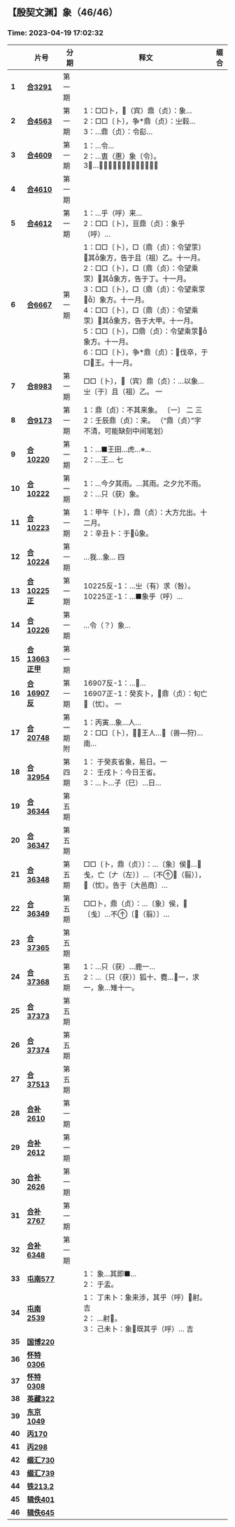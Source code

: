 ## 【殷契文渊】象（46/46）

### Time: 2023-04-19 17:02:32

|      | 片号 | 分期 | 释文 | 缀合 |
| ---- | ---- | ---- | ---- | ---- |
| **1** | [**合3291**](http://jgw.aynu.edu.cn/ajaxpage/home2.0/d/view.html?dbID=3&dbName=BONE&DisplayDBName=著录库&sysID=112773&drnext=114306) | 第一期 |  |  |
| **2** | [**合4563**](http://jgw.aynu.edu.cn/ajaxpage/home2.0/d/view.html?dbID=3&dbName=BONE&DisplayDBName=著录库&sysID=114306&drnext=114361) | 第一期 | 1：□□卜，𡧊（宾）鼎（贞）：象…<br />2：□□〔卜〕，争*鼎（贞）：㞢豰…<br />3：…鼎（贞）：令髟… |  |
| **3** | [**合4609**](http://jgw.aynu.edu.cn/ajaxpage/home2.0/d/view.html?dbID=3&dbName=BONE&DisplayDBName=著录库&sysID=114361&drnext=114362) | 第一期 | 1：…令…<br />2：…叀（惠）象〔令〕。<br />3：…𢎥（勿）隹（唯）象〔令〕。 |  |
| **4** | [**合4610**](http://jgw.aynu.edu.cn/ajaxpage/home2.0/d/view.html?dbID=3&dbName=BONE&DisplayDBName=著录库&sysID=114362&drnext=114365) | 第一期 |  |  |
| **5** | [**合4612**](http://jgw.aynu.edu.cn/ajaxpage/home2.0/d/view.html?dbID=3&dbName=BONE&DisplayDBName=著录库&sysID=114365&drnext=172209) | 第一期 | 1：…乎（呼）来…<br />2：□□〔卜〕，亘鼎（贞）：象乎（呼）… |  |
| **6** | [**合6667**](http://jgw.aynu.edu.cn/ajaxpage/home2.0/d/view.html?dbID=3&dbName=BONE&DisplayDBName=著录库&sysID=172209&drnext=118448) | 第一期 | 1：□□〔卜〕，□〔鼎（贞）：令望眔〕其象方，告于且（祖）乙。十一月。<br />2：□□〔卜〕，□〔鼎（贞）：令望乘眔〕其象方，告于丁。十一月。<br />3：□□〔卜〕，□〔鼎（贞）：令望乘眔〕象方。十一月。<br />4：□□〔卜〕，□〔鼎（贞）：令望乘眔〕其象方，告于大甲。十一月。<br />5：□□〔卜〕，□鼎（贞）：令望乘眔象方。十一月。<br />6：□□〔卜〕，争*鼎（贞）：伐卒，于□王。十一月。 |  |
| **7** | [**合8983**](http://jgw.aynu.edu.cn/ajaxpage/home2.0/d/view.html?dbID=3&dbName=BONE&DisplayDBName=著录库&sysID=118448&drnext=118948) | 第一期 | □□〔卜〕，𡧊（宾）鼎（贞）：…以象…㞢〔于〕且（祖）乙。  一 |  |
| **8** | [**合9173**](http://jgw.aynu.edu.cn/ajaxpage/home2.0/d/view.html?dbID=3&dbName=BONE&DisplayDBName=著录库&sysID=118948&drnext=119878) | 第一期 | 1：鼎（贞）：不其来象。  〔一〕  二  三<br />2：壬辰鼎（贞）：来。    （“鼎（贞）”字不清，可能缺刻中间笔划） |  |
| **9** | [**合10220**](http://jgw.aynu.edu.cn/ajaxpage/home2.0/d/view.html?dbID=3&dbName=BONE&DisplayDBName=著录库&sysID=119878&drnext=119880) | 第一期 | 1：…■王田…虎…※…<br />2：…王…  七 |  |
| **10** | [**合10222**](http://jgw.aynu.edu.cn/ajaxpage/home2.0/d/view.html?dbID=3&dbName=BONE&DisplayDBName=著录库&sysID=119880&drnext=119881) | 第一期 | 1：…今夕其雨。…其雨。之夕允不雨。<br />2：…只（获）象。 |  |
| **11** | [**合10223**](http://jgw.aynu.edu.cn/ajaxpage/home2.0/d/view.html?dbID=3&dbName=BONE&DisplayDBName=著录库&sysID=119881&drnext=119882) | 第一期 | 1：甲午〔卜〕，鼎（贞）：大方允出。十二月。<br />2：辛丑卜：于象。 |  |
| **12** | [**合10224**](http://jgw.aynu.edu.cn/ajaxpage/home2.0/d/view.html?dbID=3&dbName=BONE&DisplayDBName=著录库&sysID=119882&drnext=) | 第一期 | …我…象…  四 |  |
| **13** | [**合10225正**](http://jgw.aynu.edu.cn/ajaxpage/home2.0/d/view.html?dbID=3&dbName=BONE&DisplayDBName=著录库&sysID=119884&drnext=119885) | 第一期 | 10225反-1：…㞢（有）求（咎）。<br />10225正-1：…■象乎（呼）… |  |
| **14** | [**合10226**](http://jgw.aynu.edu.cn/ajaxpage/home2.0/d/view.html?dbID=3&dbName=BONE&DisplayDBName=著录库&sysID=119885&drnext=123438) | 第一期 | …令（？）象… |  |
| **15** | [**合13663正甲**](http://jgw.aynu.edu.cn/ajaxpage/home2.0/d/view.html?dbID=3&dbName=BONE&DisplayDBName=著录库&sysID=123438&drnext=126994) | 第一期 |  |  |
| **16** | [**合16907反**](http://jgw.aynu.edu.cn/ajaxpage/home2.0/d/view.html?dbID=3&dbName=BONE&DisplayDBName=著录库&sysID=126994&drnext=131392) | 第一期 | 16907反-1：……<br />16907正-1：癸亥卜，鼎（贞）：旬亡𡆥（忧）。  一 |  |
| **17** | [**合20748**](http://jgw.aynu.edu.cn/ajaxpage/home2.0/d/view.html?dbID=3&dbName=BONE&DisplayDBName=著录库&sysID=131392&drnext=141821) | 第一期附 | 1：丙寅…象…人…<br />2：□□〔卜〕，，王人…（兽—狩)…南… |  |
| **18** | [**合32954**](http://jgw.aynu.edu.cn/ajaxpage/home2.0/d/view.html?dbID=3&dbName=BONE&DisplayDBName=著录库&sysID=141821&drnext=174132) | 第四期 | 1： 于癸亥省象，易日。一<br />2： 壬戌卜：今日王省。  <br />3：…卜…子（巳）…日… |  |
| **19** | [**合36344**](http://jgw.aynu.edu.cn/ajaxpage/home2.0/d/view.html?dbID=3&dbName=BONE&DisplayDBName=著录库&sysID=174132&drnext=174135) | 第五期 |  |  |
| **20** | [**合36347**](http://jgw.aynu.edu.cn/ajaxpage/home2.0/d/view.html?dbID=3&dbName=BONE&DisplayDBName=著录库&sysID=174135&drnext=174136) | 第五期 |  |  |
| **21** | [**合36348**](http://jgw.aynu.edu.cn/ajaxpage/home2.0/d/view.html?dbID=3&dbName=BONE&DisplayDBName=著录库&sysID=174136&drnext=174137) | 第五期 | □□〔卜，鼎（贞）〕：…〔象〕侯…戋，亡〔𠂇（左）〕…〔不（翦）〕，𡆥（忧）。告于〔大邑商〕… |  |
| **22** | [**合36349**](http://jgw.aynu.edu.cn/ajaxpage/home2.0/d/view.html?dbID=3&dbName=BONE&DisplayDBName=著录库&sysID=174137&drnext=147033) | 第五期 | □□卜，鼎（贞）：…〔象〕侯，〔戋〕…不〔（翦）〕… |  |
| **23** | [**合37365**](http://jgw.aynu.edu.cn/ajaxpage/home2.0/d/view.html?dbID=3&dbName=BONE&DisplayDBName=著录库&sysID=147033&drnext=147036) | 第五期 |  |  |
| **24** | [**合37368**](http://jgw.aynu.edu.cn/ajaxpage/home2.0/d/view.html?dbID=3&dbName=BONE&DisplayDBName=著录库&sysID=147036&drnext=) | 第五期 | 1：…只（获）…鹿一…<br />2：…〔只（获）〕狐十、麑…一，求一，象…雉十一。 |  |
| **25** | [**合37373**](http://jgw.aynu.edu.cn/ajaxpage/home2.0/d/view.html?dbID=3&dbName=BONE&DisplayDBName=著录库&sysID=147041&drnext=147042) | 第五期 |  |  |
| **26** | [**合37374**](http://jgw.aynu.edu.cn/ajaxpage/home2.0/d/view.html?dbID=3&dbName=BONE&DisplayDBName=著录库&sysID=147042&drnext=147183) | 第五期 |  |  |
| **27** | [**合37513**](http://jgw.aynu.edu.cn/ajaxpage/home2.0/d/view.html?dbID=3&dbName=BONE&DisplayDBName=著录库&sysID=147183&drnext=163569) | 第五期 |  |  |
| **28** | [**合补2610**](http://jgw.aynu.edu.cn/ajaxpage/home2.0/d/view.html?dbID=3&dbName=BONE&DisplayDBName=著录库&sysID=163569&drnext=163571) | 第一期 |  |  |
| **29** | [**合补2612**](http://jgw.aynu.edu.cn/ajaxpage/home2.0/d/view.html?dbID=3&dbName=BONE&DisplayDBName=著录库&sysID=163571&drnext=161819) | 第一期 |  |  |
| **30** | [**合补2626**](http://jgw.aynu.edu.cn/ajaxpage/home2.0/d/view.html?dbID=3&dbName=BONE&DisplayDBName=著录库&sysID=161819&drnext=163692) | 第一期 |  |  |
| **31** | [**合补2767**](http://jgw.aynu.edu.cn/ajaxpage/home2.0/d/view.html?dbID=3&dbName=BONE&DisplayDBName=著录库&sysID=163692&drnext=168053) | 第一期 |  |  |
| **32** | [**合补6348**](http://jgw.aynu.edu.cn/ajaxpage/home2.0/d/view.html?dbID=3&dbName=BONE&DisplayDBName=著录库&sysID=168053&drnext=245327) | 第一期 |  |  |
| **33** | [**屯南577**](http://jgw.aynu.edu.cn/ajaxpage/home2.0/d/view.html?dbID=3&dbName=BONE&DisplayDBName=著录库&sysID=245327&drnext=247288) |  | 1： 象…其即■…<br />2： 于盂。 |  |
| **34** | [**屯南2539**](http://jgw.aynu.edu.cn/ajaxpage/home2.0/d/view.html?dbID=3&dbName=BONE&DisplayDBName=著录库&sysID=247288&drnext=211525) |  | 1： 丁未卜：象来涉，其乎（呼）射。  吉<br />2： …射。<br />3： 己未卜：象既其乎（呼）…  吉 |  |
| **35** | [**国博220**](http://jgw.aynu.edu.cn/ajaxpage/home2.0/d/view.html?dbID=3&dbName=BONE&DisplayDBName=著录库&sysID=211525&drnext=156656) |  |  |  |
| **36** | [**怀特0306**](http://jgw.aynu.edu.cn/ajaxpage/home2.0/d/view.html?dbID=3&dbName=BONE&DisplayDBName=著录库&sysID=156656&drnext=) |  |  |  |
| **37** | [**怀特0308**](http://jgw.aynu.edu.cn/ajaxpage/home2.0/d/view.html?dbID=3&dbName=BONE&DisplayDBName=著录库&sysID=156658&drnext=156844) |  |  |  |
| **38** | [**英藏322**](http://jgw.aynu.edu.cn/ajaxpage/home2.0/d/view.html?dbID=3&dbName=BONE&DisplayDBName=著录库&sysID=156844&drnext=171159) |  |  |  |
| **39** | [**东京1049**](http://jgw.aynu.edu.cn/ajaxpage/home2.0/d/view.html?dbID=3&dbName=BONE&DisplayDBName=著录库&sysID=171159&drnext=205573) |  |  |  |
| **40** | [**丙170**](http://jgw.aynu.edu.cn/ajaxpage/home2.0/d/view.html?dbID=3&dbName=BONE&DisplayDBName=著录库&sysID=205573&drnext=205701) |  |  |  |
| **41** | [**丙298**](http://jgw.aynu.edu.cn/ajaxpage/home2.0/d/view.html?dbID=3&dbName=BONE&DisplayDBName=著录库&sysID=205701&drnext=217709) |  |  |  |
| **42** | [**缀汇730**](http://jgw.aynu.edu.cn/ajaxpage/home2.0/d/view.html?dbID=3&dbName=BONE&DisplayDBName=著录库&sysID=217709&drnext=217718) |  |  |  |
| **43** | [**缀汇739**](http://jgw.aynu.edu.cn/ajaxpage/home2.0/d/view.html?dbID=3&dbName=BONE&DisplayDBName=著录库&sysID=217718&drnext=256299) |  |  |  |
| **44** | [**铁213.2**](http://jgw.aynu.edu.cn/ajaxpage/home2.0/d/view.html?dbID=3&dbName=BONE&DisplayDBName=著录库&sysID=256299&drnext=186986) |  |  |  |
| **45** | [**辑佚401**](http://jgw.aynu.edu.cn/ajaxpage/home2.0/d/view.html?dbID=3&dbName=BONE&DisplayDBName=著录库&sysID=186986&drnext=187236) |  |  |  |
| **46** | [**辑佚645**](http://jgw.aynu.edu.cn/ajaxpage/home2.0/d/view.html?dbID=3&dbName=BONE&DisplayDBName=著录库&sysID=187236&drnext=) |  |  |  |
